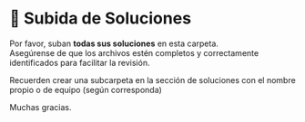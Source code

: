 # 📂 Subida de Soluciones

Por favor, suban **todas sus soluciones** en esta carpeta.  
Asegúrense de que los archivos estén completos y correctamente identificados para facilitar la revisión.

Recuerden crear una subcarpeta en la sección de soluciones con el nombre propio o de equipo (según corresponda)

Muchas gracias.
